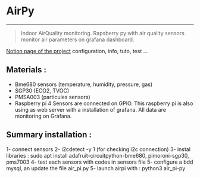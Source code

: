 # AirPy 
-------------------------

> Indoor AirQuality monitoring. 
> Rapsberry py with air quality sensors monitor air parameters on grafana dashboard.

[Notion page of the project](https://cedriccoursonopensourceoceanography.notion.site/Air-Quality-c03885076f014ac9bdb52816a1032c2e)  configuration, info, tuto, test ...

## Materials :
* Bme680 sensors (temperature, humidity, pressure, gas)
* SGP30 (ECO2, TVOC)
* PMSA003 (particules sensors)
* Raspberry pi 4
Sensors are connected on GPIO. 
This raspberry pi is also using as web server with a installation of grafana. All data are monitoring on Grafana.


## Summary installation :
1- connect sensors 
2- i2cdetect -y 1 (for checking i2c connection)
3- instal libraries : sudo apt install adafruit-circuitpython-bme680, pimoroni-sgp30, pms7003
4- test each sensors with codes in sensors file
5- configure a bdd mysql, an update the file air_pi.py
5- launch airpi with : python3 air_pi-py 
